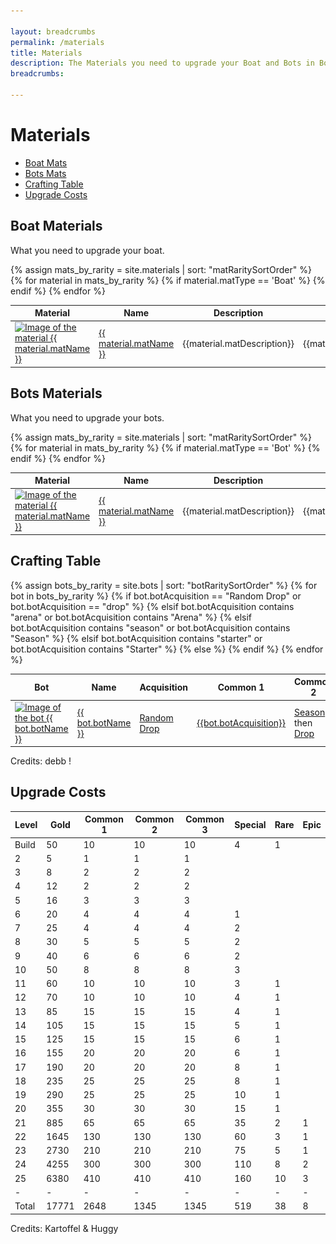 ```yaml
---

layout: breadcrumbs
permalink: /materials
title: Materials
description: The Materials you need to upgrade your Boat and Bots in Botworld Adventure - Everything there is to know about it on the Botworld Community Wiki!
breadcrumbs:
  
---
```



# Materials



<div markdown="1" class=" ghcms ghcms-main">
</div>


<ul class="page-toc toc-block-list links">
  <li class="toc-block-entry" ><a href="#boat" title="Every Boat Material info">Boat Mats</a></li>
  <li class="toc-block-entry" ><a href="#bots" title="Every Bots Material info">Bots Mats</a></li>
  <li class="toc-block-entry" ><a href="#crafting" title="Required Mats for every Bot ">Crafting Table</a></li>
  <li class="toc-block-entry" ><a href="#costs" title="Upgrade Costs by level">Upgrade Costs</a></li>
</ul>




<span id="boat"></span>

## Boat Materials


<div markdown="1" class=" ghcms ghcms-boat">

What you need to upgrade your boat.

</div>

<table class="collection-list">
  <thead>
    <tr>
      <th>Material</th>
      <th>Name</th>
      <th>Description</th>
      <th>Overview</th>
    </tr>
  </thead>
  <tbody>
    {% assign mats_by_rarity = site.materials | sort: "matRaritySortOrder" %}
    {% for material in mats_by_rarity %}
        {% if material.matType == 'Boat' %}
          <tr class="collection-list-entry rarity_{{material.matRarity}}">
              <td class="table-pic">
              <a href="{{ site.baseurl }}{{ material.url }}" title="Everything about the material {{ material.matName }}"> 
                <img loading="lazy"   src="/assets/img/materials/{{ material.matName | slugify }}.png" alt="Image of the material {{ material.matName }}"> 
             </a>
              </td>
              <td>
                  <a href="{{ site.baseurl }}{{ material.url }}" title="Everything about the material {{ material.matName }}"> {{ material.matName }} </a>
              </td>
                    <td class="overview">{{material.matDescription}}</td>
              <td class="overview">{{material.matOpinion}}</td>
            </tr>
        {% endif %}
    {% endfor %}
  </tbody>
</table>



<span id="bots"></span>

## Bots Materials


<div markdown="1" class=" ghcms ghcms-bots">

What you need to upgrade your bots.

</div>

<table class="collection-list">
  <thead>
    <tr>
      <th>Material</th>
      <th>Name</th>
      <th>Description</th>
      <th>Overview</th>
    </tr>
  </thead>
  <tbody>
    {% assign mats_by_rarity = site.materials | sort: "matRaritySortOrder" %}
    {% for material in mats_by_rarity %}
        {% if material.matType == 'Bot' %}
          <tr class="collection-list-entry rarity_{{material.matRarity}}">
              <td class="table-pic">
             <a href="{{ site.baseurl }}{{ material.url }}" title="Everything about the material {{ material.matName }}"> 
                <img loading="lazy"   src="/assets/img/materials/{{ material.matName | slugify }}.png" alt="Image of the material {{ material.matName }}"> 
             </a>
              </td>
              <td>
                  <a href="{{ site.baseurl }}{{ material.url }}" title="Everything about the material {{ material.matName }}"> {{ material.matName }} </a>
              </td>
                    <td class="overview">{{material.matDescription}}</td>
              <td class="overview">{{material.matOverview}}</td>
            </tr>
        {% endif %}
    {% endfor %}
  </tbody>
</table>






<span id="crafting"></span>

## Crafting Table

<table class="collection-list">
  <thead>
    <tr>
      <th>Bot</th>
      <th>Name</th>
      <th>Acquisition</th>
      <th>Common 1</th>
      <th>Common 2</th>
      <th>Common 3</th>
      <th>Special</th>
      <th>Rare</th>
      <th>Essence</th>
    </tr>
  </thead>
  <tbody>
    {% assign bots_by_rarity = site.bots | sort: "botRaritySortOrder" %}
    {% for bot in bots_by_rarity %}
      <tr class="collection-list-entry rarity_{{bot.botRarity}}">
          <td class="table-pic">
       <a href="{{ site.baseurl }}{{ bot.url }}" title="Everything about the bot {{ bot.botName }}"> 
        <img loading="lazy"   src="/assets/img/bots{{ bot.url }}.png" alt="Image of the bot {{ bot.botName }}"> 
       </a>
          </td>
          <td>
            <a href="{{ site.baseurl }}{{ bot.url }}" title="Everything about the bot {{ bot.botName }}"> {{ bot.botName }} </a>
          </td>
            {% if bot.botAcquisition == "Random Drop" or bot.botAcquisition == "drop" %}
                <td><a href="/loot#botframes" title="How to find random Botframes">Random Drop</a></td>
            {% elsif bot.botAcquisition contains "arena" or bot.botAcquisition contains "Arena" %}
                <td><a href="/arena#rewards" title="See the rewards you can get from the arena">{{bot.botAcquisition}}</a></td>
            {% elsif bot.botAcquisition contains "season" or bot.botAcquisition contains "Season" %}
                <td><a href="/seasons" title="Read everything about season rewards">Season</a> then <a href="/loot#botframes" title="How to find random Botframes">Drop</a></td>
            {% elsif bot.botAcquisition contains "starter" or bot.botAcquisition contains "Starter" %}
                <td><a href="/starter-bots" title="The 3 starter bots in Botworld Adventure">Starter Bot</a> then <a href="/loot#botframes" title="How to find random Botframes">Drop</a></td>
            {% else %}
                <td>{{bot.botAcquisition}}</td>
            {% endif %}
            <td class="rarity_Common">
              <a href="/{{bot.commonMat1 | slugify}}" title="{{bot.commonMat1}}">
                <img loading="lazy"   src="/assets/img/materials/{{bot.commonMat1 | slugify}}.png" alt="{{bot.commonMat1}}" >
              </a>
            </td>
            <td class="rarity_Common">
              <a href="/{{bot.commonMat2 | slugify}}" title="{{bot.commonMat2}}">
                <img loading="lazy"   src="/assets/img/materials/{{bot.commonMat2 | slugify}}.png" alt="{{bot.commonMat2}}" >
              </a>
            </td>
            <td class="rarity_Common">
              <a href="/{{bot.commonMat3 | slugify}}" title="{{bot.commonMat3}}">
                <img loading="lazy"   src="/assets/img/materials/{{bot.commonMat3 | slugify}}.png" alt="{{bot.commonMat3}}" >
              </a>
            </td>
            <td class="rarity_Special">
              <a href="/{{bot.specialMat | slugify}}" title="{{bot.specialMat}}">
                <img loading="lazy"   src="/assets/img/materials/{{bot.specialMat | slugify}}.png" alt="{{bot.specialMat}}" >
              </a>
            </td>
            <td class="rarity_Rare">
              <a href="/{{bot.rareMat | slugify}}" title="{{bot.rareMat}}">
                <img loading="lazy"   src="/assets/img/materials/{{bot.rareMat | slugify}}.png" alt="{{bot.rareMat}}" >
              </a>
            </td>
            <td class="rarity_Epic">
              <a href="/essence" title="Default Essence page">
                <img loading="lazy"   src="/assets/img/materials/essence.png" alt="Default Essence pic" >
              </a>
            </td>
        </tr>
    {% endfor %}
  </tbody>
</table>

Credits: debb !


<span id="costs"></span>

## Upgrade Costs

| Level  |  Gold | Common 1 | Common 2 | Common 3 | Special | Rare | Epic |
| ------ | ----- | -------- | -------- | -------- | ------- | ---- | ---- |
| Build  | 50    | 10       | 10       | 10       |  4      | 1    |      |
| 2      | 5     | 1        | 1        | 1        |         |      |      |
| 3      | 8     | 2        | 2        | 2        |         |      |      |
| 4      | 12    | 2        | 2        | 2        |         |      |      |
| 5      | 16    | 3        | 3        | 3        |         |      |      |
| 6      | 20    | 4        | 4        | 4        |  1      |      |      |
| 7      | 25    | 4        | 4        | 4        |  2      |      |      |
| 8      | 30    | 5        | 5        | 5        |  2      |      |      |
| 9      | 40    | 6        | 6        | 6        |  2      |      |      |
| 10     | 50    | 8        | 8        | 8        |  3      |      |      |
| 11     | 60    | 10       | 10       | 10       |  3      | 1    |      |
| 12     | 70    | 10       | 10       | 10       |  4      | 1    |      |
| 13     | 85    | 15       | 15       | 15       |  4      | 1    |      |
| 14     | 105   | 15       | 15       | 15       |  5      | 1    |      |
| 15     | 125   | 15       | 15       | 15       |  6      | 1    |      |
| 16     | 155   | 20       | 20       | 20       |  6      | 1    |      |
| 17     | 190   | 20       | 20       | 20       |  8      | 1    |      |
| 18     | 235   | 25       | 25       | 25       |  8      | 1    |      |
| 19     | 290   | 25       | 25       | 25       |  10     | 1    |      |
| 20     | 355   | 30       | 30       | 30       |  15     | 1    |      |
| 21     | 885   | 65       | 65       | 65       |  35     | 2    | 1    |
| 22     | 1645  | 130      | 130      | 130      |  60     | 3    | 1    |
| 23     | 2730  | 210      | 210      | 210      |  75     | 5    | 1    |
| 24     | 4255  | 300      | 300      | 300      |  110    | 8    | 2    |
| 25     | 6380  | 410      | 410      | 410      |  160    | 10   | 3    |
| -      | -     | -        | -        | -        | -       | -    | -    |
| Total  | 17771 | 2648     | 1345     | 1345     |  519    | 38   | 8    |

Credits: Kartoffel & Huggy




